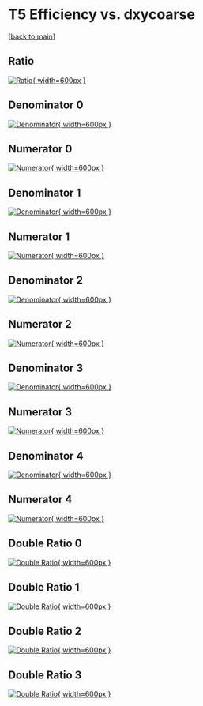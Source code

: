 # T5 Efficiency vs. dxycoarse

[[back to main](./)]



## Ratio

[![Ratio](../mtv/var/T5_xtr_211_1_eff_dxycoarse.png){ width=600px }](../mtv/var/T5_xtr_211_1_eff_dxycoarse.pdf)

## Denominator 0

[![Denominator](../mtv/den/T5_xtr_211_1_eff_dxycoarse_den0.png){ width=600px }](../mtv/den/T5_xtr_211_1_eff_dxycoarse_den0.pdf)

## Numerator 0

[![Numerator](../mtv/num/T5_xtr_211_1_eff_dxycoarse_num0.png){ width=600px }](../mtv/num/T5_xtr_211_1_eff_dxycoarse_num0.pdf)

## Denominator 1

[![Denominator](../mtv/den/T5_xtr_211_1_eff_dxycoarse_den1.png){ width=600px }](../mtv/den/T5_xtr_211_1_eff_dxycoarse_den1.pdf)

## Numerator 1

[![Numerator](../mtv/num/T5_xtr_211_1_eff_dxycoarse_num1.png){ width=600px }](../mtv/num/T5_xtr_211_1_eff_dxycoarse_num1.pdf)

## Denominator 2

[![Denominator](../mtv/den/T5_xtr_211_1_eff_dxycoarse_den2.png){ width=600px }](../mtv/den/T5_xtr_211_1_eff_dxycoarse_den2.pdf)

## Numerator 2

[![Numerator](../mtv/num/T5_xtr_211_1_eff_dxycoarse_num2.png){ width=600px }](../mtv/num/T5_xtr_211_1_eff_dxycoarse_num2.pdf)

## Denominator 3

[![Denominator](../mtv/den/T5_xtr_211_1_eff_dxycoarse_den3.png){ width=600px }](../mtv/den/T5_xtr_211_1_eff_dxycoarse_den3.pdf)

## Numerator 3

[![Numerator](../mtv/num/T5_xtr_211_1_eff_dxycoarse_num3.png){ width=600px }](../mtv/num/T5_xtr_211_1_eff_dxycoarse_num3.pdf)

## Denominator 4

[![Denominator](../mtv/den/T5_xtr_211_1_eff_dxycoarse_den4.png){ width=600px }](../mtv/den/T5_xtr_211_1_eff_dxycoarse_den4.pdf)

## Numerator 4

[![Numerator](../mtv/num/T5_xtr_211_1_eff_dxycoarse_num4.png){ width=600px }](../mtv/num/T5_xtr_211_1_eff_dxycoarse_num4.pdf)

## Double Ratio 0

[![Double Ratio](../mtv/ratio/T5_xtr_211_1_eff_dxycoarse_ratio0.png){ width=600px }](../mtv/ratio/T5_xtr_211_1_eff_dxycoarse_ratio0.pdf)

## Double Ratio 1

[![Double Ratio](../mtv/ratio/T5_xtr_211_1_eff_dxycoarse_ratio1.png){ width=600px }](../mtv/ratio/T5_xtr_211_1_eff_dxycoarse_ratio1.pdf)

## Double Ratio 2

[![Double Ratio](../mtv/ratio/T5_xtr_211_1_eff_dxycoarse_ratio2.png){ width=600px }](../mtv/ratio/T5_xtr_211_1_eff_dxycoarse_ratio2.pdf)

## Double Ratio 3

[![Double Ratio](../mtv/ratio/T5_xtr_211_1_eff_dxycoarse_ratio3.png){ width=600px }](../mtv/ratio/T5_xtr_211_1_eff_dxycoarse_ratio3.pdf)

